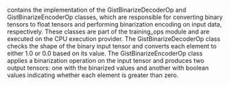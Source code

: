 contains the implementation of the GistBinarizeDecoderOp and GistBinarizeEncoderOp classes, which are responsible for converting binary tensors to float tensors and performing binarization encoding on input data, respectively. These classes are part of the training_ops module and are executed on the CPU execution provider. The GistBinarizeDecoderOp class checks the shape of the binary input tensor and converts each element to either 1.0 or 0.0 based on its value. The GistBinarizeEncoderOp class applies a binarization operation on the input tensor and produces two output tensors: one with the binarized values and another with boolean values indicating whether each element is greater than zero.